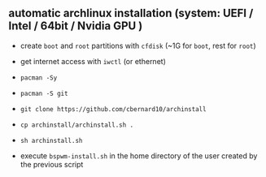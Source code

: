 ## automatic archlinux installation (system: UEFI / Intel / 64bit / Nvidia GPU )

- create `boot` and `root` partitions with `cfdisk` (~1G for `boot`, rest for `root`)
- get internet access with `iwctl` (or ethernet)
- `pacman -Sy`
- `pacman -S git`
- `git clone https://github.com/cbernard10/archinstall`
- `cp archinstall/archinstall.sh .`
- `sh archinstall.sh`

- execute `bspwm-install.sh` in the home directory of the user created by the previous script
